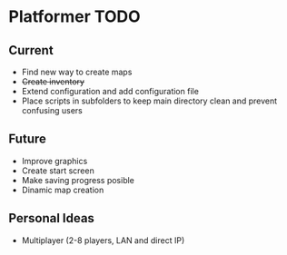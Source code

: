 Platformer TODO
===

Current
---
* Find new way to create maps
* ~~Create inventory~~
* Extend configuration and add configuration file
* Place scripts in subfolders to keep main directory clean and prevent confusing users

Future
---
* Improve graphics
* Create start screen
* Make saving progress posible
* Dinamic map creation

Personal Ideas
---
* Multiplayer (2-8 players, LAN and direct IP)